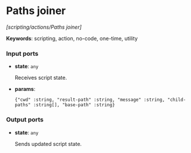 # Paths joiner

_[scripting/actions/Paths joiner]_

__Keywords__: scripting, action, no-code, one-time, utility

### Input ports

* __state__: ` any `

    Receives script state.


* __params__: 
    ```
    {"cwd" :string, "result-path" :string, "message" :string, "child-paths" :string[], "base-path" :string}
    ```

### Output ports

* __state__: ` any `

    Sends updated script state.

